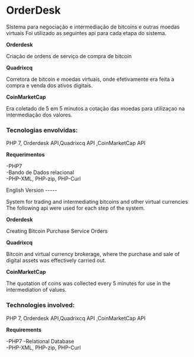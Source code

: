 # OrderDesk

SIstema para negociação e intermediação de bitcoins e outras moedas virtuais
Foi utilizado as seguintes api para cada etapa do sistema.

<b>Orderdesk</b>

Criação de ordens de serviço de compra de bitcoin

<b>Quadrixcq</b>

Corretora de bitcoin e moedas virtuais, onde efetivamente era feita a compra e venda dos ativos digitais.

<b>CoinMarketCap</b> 

Era coletado de 5 em 5 minutos a cotação das moedas para utilizaçao na intermediação dos valores.

<h3>Tecnologias envolvidas:</h3>

PHP 7, Orderdesk API,Quadrixcq API ,CoinMarketCap API

<b>Requerimentos</b>

-PHP7  
-Bando de Dados relacional<bR>
-PHP-XML, PHP-zip, PHP-Curl

English Version -----

System for trading and intermediating bitcoins and other virtual currencies
The following api were used for each step of the system.

<b>Orderdesk</b>

Creating Bitcoin Purchase Service Orders

<b>Quadrixcq</b>

Bitcoin and virtual currency brokerage, where the purchase and sale of digital assets was effectively carried out.

<b>CoinMarketCap</b>

The quotation of coins was collected every 5 minutes for use in the intermediation of values.

<h3>Technologies involved:</h3>

PHP 7, Orderdesk API,Quadrixcq API ,CoinMarketCap API

<b>Requirements</b>

-PHP7
-Relational Database<bR>
-PHP-XML, PHP-zip, PHP-Curl

